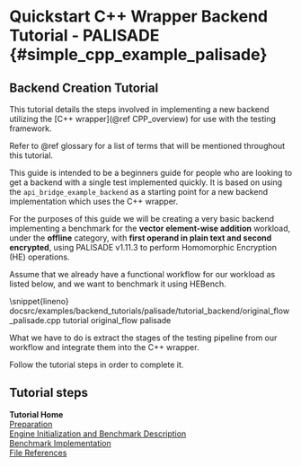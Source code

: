 Quickstart C++ Wrapper Backend Tutorial - PALISADE {#simple_cpp_example_palisade}
========================
## Backend Creation Tutorial
This tutorial details the steps involved in implementing a new backend utilizing the [C++ wrapper](@ref CPP_overview) for use with the testing framework.

Refer to @ref glossary for a list of terms that will be mentioned throughout this tutorial.

This guide is intended to be a beginners guide for people who are looking to get a backend with a single test implemented quickly. It is based on using the `api_bridge_example_backend` as a starting point for a new backend implementation which uses the C++ wrapper.

For the purposes of this guide we will be creating a very basic backend implementing a benchmark for the **vector element-wise addition** workload, under the **offline** category, with **first operand in plain text and second encrypted**, using PALISADE v1.11.3 to perform Homomorphic Encryption (HE) operations.

Assume that we already have a functional workflow for our workload as listed below, and we want to benchmark it using HEBench.

\snippet{lineno} docsrc/examples/backend_tutorials/palisade/tutorial_backend/original_flow_palisade.cpp tutorial original_flow palisade

What we have to do is extract the stages of the testing pipeline from our workflow and integrate them into the C++ wrapper.

Follow the tutorial steps in order to complete it.

## Tutorial steps

<b>Tutorial Home</b><br/>
[Preparation](backend_tutorial_preparation_palisade.md)<br/>
[Engine Initialization and Benchmark Description](backend_tutorial_init_palisade.md)<br/>
[Benchmark Implementation](backend_tutorial_impl_palisade.md)<br/>
[File References](backend_tutorial_files_palisade.md)
